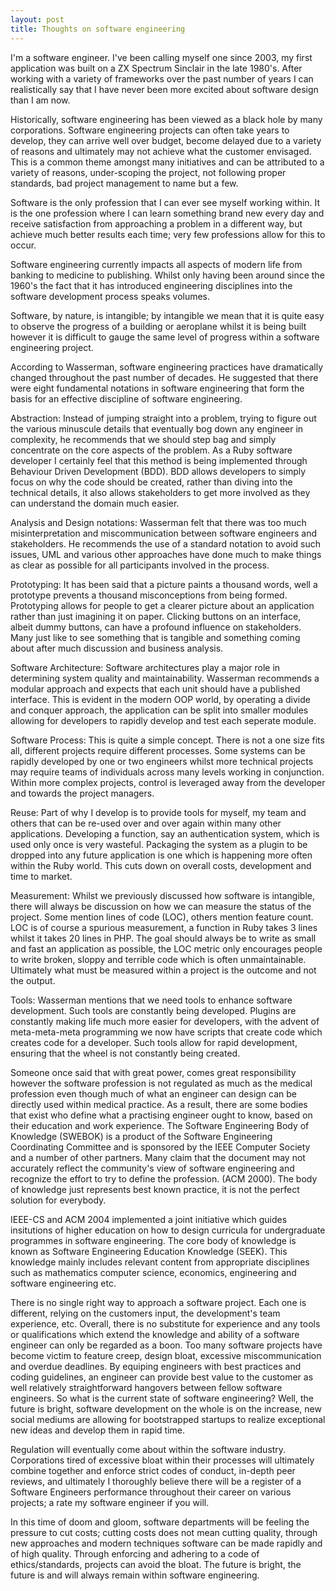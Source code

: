 ```yaml
---
layout: post
title: Thoughts on software engineering
---
```


I'm a software engineer. I've been calling myself one since 2003, my first application was built on a ZX Spectrum Sinclair in the late 1980's. After working with a variety of frameworks over the past number of years I can realistically say that I have never been more excited about software design than I am now.

Historically, software engineering has been viewed as a black hole by many corporations. Software engineering projects can often take years to develop, they can arrive well over budget, become delayed due to a variety of reasons and ultimately may not achieve what the customer envisaged. This is a common theme amongst many initiatives and can be attributed to a variety of reasons, under-scoping the project, not following proper standards, bad project management to name but a few.

Software is the only profession that I can ever see myself working within. It is the one profession where I can learn something brand new every day and receive satisfaction from approaching a problem in a different way, but achieve much better results each time; very few professions allow for this to occur.

Software engineering currently impacts all aspects of modern life from banking to medicine to publishing. Whilst only having been around since the 1960's the fact that it has introduced engineering disciplines into the software development process speaks volumes.

Software, by nature, is intangible; by intangible we mean that it is quite easy to observe the progress of a building or aeroplane whilst it is being built however it is difficult to gauge the same level of progress within a software engineering project.

According to Wasserman, software engineering practices have dramatically changed throughout the past number of decades. He suggested that there were eight fundamental notations in software engineering that form the basis for an effective discipline of software engineering.

Abstraction: Instead of jumping straight into a problem, trying to figure out the various minuscule details that eventually bog down any engineer in complexity, he recommends that we should step bag and simply concentrate on the core aspects of the problem. As a Ruby software developer I certainly feel that this method is being implemented through Behaviour Driven Development (BDD). BDD allows developers to simply focus on why the code should be created, rather than diving into the technical details, it also allows stakeholders to get more involved as they can understand the domain much easier.

Analysis and Design notations: Wasserman felt that there was too much misinterpretation and miscommunication between software engineers and stakeholders. He recommends the use of a standard notation to avoid such issues, UML and various other approaches have done much to make things as clear as possible for all participants involved in the process.

Prototyping: It has been said that a picture paints a thousand words, well a prototype prevents a thousand misconceptions from being formed. Prototyping allows for people to get a clearer picture about an application rather than just imagining it on paper. Clicking buttons on an interface, albeit dummy buttons, can have a profound influence on stakeholders. Many just like to see something that is tangible and something coming about after much discussion and business analysis.

Software Architecture: Software architectures play a major role in determining system quality and maintainability. Wasserman recommends a modular approach and expects that each unit should have a published interface. This is evident in the modern OOP world, by operating a divide and conquer approach, the application can be split into smaller modules allowing for developers to rapidly develop and test each seperate module.

Software Process: This is quite a simple concept. There is not a one size fits all, different projects require different processes. Some systems can be rapidly developed by one or two engineers whilst more technical projects may require teams of individuals across many levels working in conjunction. Within more complex projects, control is leveraged away from the developer and towards the project managers.

Reuse: Part of why I develop is to provide tools for myself, my team and others that can be re-used over and over again within many other applications. Developing a function, say an authentication system, which is used only once is very wasteful. Packaging the system as a plugin to be dropped into any future application is one which is happening more often within the Ruby world. This cuts down on overall costs, development and time to market.

Measurement: Whilst we previously discussed how software is intangible, there will always be discussion on how we can measure the status of the project. Some mention lines of code (LOC), others mention feature count. LOC is of course a spurious measurement, a function in Ruby takes 3 lines whilst it takes 20 lines in PHP. The goal should always be to write as small and fast an application as possible, the LOC metric only encourages people to write broken, sloppy and terrible code which is often unmaintainable. Ultimately what must be measured within a project is the outcome and not the output.


Tools: Wasserman mentions that we need tools to enhance software development. Such tools are constantly being developed. Plugins are constantly making life much more easier for developers, with the advent of meta-meta-meta programming we now have scripts that create code which creates code for a developer. Such tools allow for rapid development, ensuring that the wheel is not constantly being created.


Someone once said that with great power, comes great responsibility however the software profession is not regulated as much as the medical profession even though much of what an engineer can design can be directly used within medical practice. As a result, there are some bodies that exist who define what a practising engineer ought to know, based on their education and work experience. The Software Engineering Body of Knowledge (SWEBOK) is a product of the Software Engineering Coordinating Committee and is sponsored by the IEEE Computer Society and a number of other partners. Many claim that the document may not accurately reflect the community's view of software engineering and recognize the effort to try to define the profession. (ACM 2000). The body of knowledge just represents best known practice, it is not the perfect solution for everybody.

IEEE-CS and ACM 2004 implemented a joint initiative which guides insitutions of higher education on how to design curricula for undergraduate programmes in software engineering. The core body of knowledge is known as Software Engineering Education Knowledge (SEEK). This knowledge mainly includes relevant content from appropriate disciplines such as mathematics computer science, economics, engineering and software engineering etc.

There is no single right way to approach a software project. Each one is different, relying on the customers input, the development's team experience, etc. Overall, there is no substitute for experience and any tools or qualifications which extend the knowledge and ability of a software engineer can only be regarded as a boon. Too many software projects have become victim to feature creep, design bloat, excessive miscommunication and overdue deadlines. By equiping engineers with best practices and coding guidelines, an engineer can provide best value to the customer as well relatively straightforward hangovers between fellow software engineers. So what is the current state of software engineering? Well, the future is bright, software development on the whole is on the increase, new social mediums are allowing for bootstrapped startups to realize exceptional new ideas and develop them in rapid time.

Regulation will eventually come about within the software industry. Corporations tired of excessive bloat within their processes will ultimately combine together and enforce strict codes of conduct, in-depth peer reviews, and ultimately I thoroughly believe there will be a register of a Software Engineers performance throughout their career on various projects; a rate my software engineer if you will.

In this time of doom and gloom, software departments will be feeling the pressure to cut costs; cutting costs does not mean cutting quality, through new approaches and modern techniques software can be made rapidly and of high quality. Through enforcing and adhering to a code of ethics/standards, projects can avoid the bloat. The future is bright, the future is and will always remain within software engineering.

